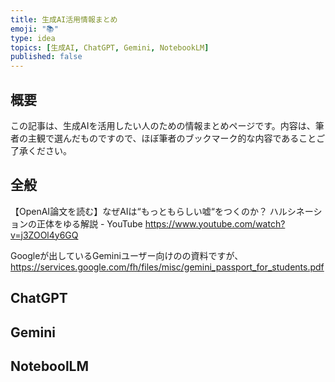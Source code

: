 ```yaml
---
title: 生成AI活用情報まとめ
emoji: "📚"
type: idea
topics: [生成AI, ChatGPT, Gemini, NotebookLM]
published: false
---
```


## 概要
この記事は、生成AIを活用したい人のための情報まとめページです。内容は、筆者の主観で選んだものですので、ほぼ筆者のブックマーク的な内容であることご了承ください。

## 全般

【OpenAI論文を読む】なぜAIは“もっともらしい嘘“をつくのか？ ハルシネーションの正体をゆる解説 - YouTube
https://www.youtube.com/watch?v=j3ZOOl4y6GQ

Googleが出しているGeminiユーザー向けのの資料ですが、
https://services.google.com/fh/files/misc/gemini_passport_for_students.pdf


## ChatGPT



## Gemini



## NoteboolLM



